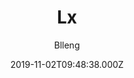 ---
title: Lx
github: https://github.com/blleng/hexo-theme-lx
demo: https://lx.blleng.cn/
author: Blleng
ssg:
  - Hexo
cms:
  - Markdown
category:
  - Blog
date: 2019-11-02T09:48:38.000Z
description: A simple & clear & elegant hexo theme
draft: true
publish_date: '2019-11-02T09:48:38Z'
update_date: '2022-07-29T07:38:25Z'
github_star: 192
github_fork: 23
---
